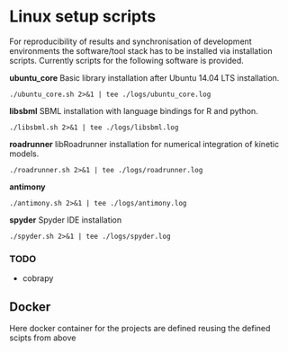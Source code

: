 # Linux setup scripts
For reproducibility of results and synchronisation of development environments the software/tool stack has to be installed via installation scripts. Currently scripts for the following software is provided.

**ubuntu_core**
Basic library installation after Ubuntu 14.04 LTS installation.
```
./ubuntu_core.sh 2>&1 | tee ./logs/ubuntu_core.log
```
**libsbml**
SBML installation with language bindings for R and python.
```
./libsbml.sh 2>&1 | tee ./logs/libsbml.log
```
**roadrunner**
libRoadrunner installation for numerical integration of kinetic models.
```
./roadrunner.sh 2>&1 | tee ./logs/roadrunner.log
```
**antimony**
```
./antimony.sh 2>&1 | tee ./logs/antimony.log
```
**spyder**
Spyder IDE installation
```
./spyder.sh 2>&1 | tee ./logs/spyder.log
```

### TODO
* cobrapy

## Docker
Here docker container for the projects are defined reusing the defined scipts from above






